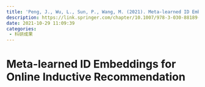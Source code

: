 ```yaml
---
title: 'Peng, J., Wu, L., Sun, P., Wang, M. (2021). Meta-learned ID Embeddings for Online Inductive Recommendation. In: Lin, H., Zhang, M., Pang, L. (eds) Information Retrieval. CCIR 2021. Lecture Notes in Computer Science(), vol 13026. Springer, Cham.'
description: https://link.springer.com/chapter/10.1007/978-3-030-88189-4_3
date: 2021-10-29 11:09:39
categories:
 - 科研成果
---
```

# Meta-learned ID Embeddings for Online Inductive Recommendation